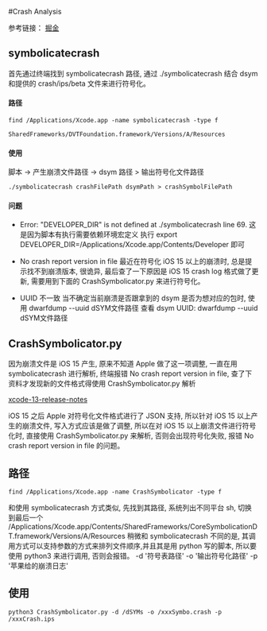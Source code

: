 #Crash Analysis

参考链接： [掘金](https://juejin.cn/post/7030619552211795982)

## symbolicatecrash
首先通过终端找到 symbolicatecrash 路径, 通过 ./symbolicatecrash 结合 dsym 和提供的 crash/ips/beta 文件来进行符号化。
#### 路径
```
find /Applications/Xcode.app -name symbolicatecrash -type f

SharedFrameworks/DVTFoundation.framework/Versions/A/Resources
```
#### 使用
脚本 -> 产生崩溃文件路径 -> dsym 路径 > 输出符号化文件路径
```
./symbolicatecrash crashFilePath dsymPath > crashSymbolFilePath
```
#### 问题
- Error: "DEVELOPER_DIR" is not defined at ./symbolicatecrash line 69.
这是因为脚本有执行需要依赖环境宏定义
执行 export DEVELOPER_DIR=/Applications/Xcode.app/Contents/Developer 即可

- No crash report version in file
最近在符号化 iOS 15 以上的崩溃时, 总是提示找不到崩溃版本, 很诡异, 最后查了一下原因是 iOS 15 crash log 格式做了更新, 需要用到下面的 CrashSymbolicator.py 来进行符号化。

- UUID 不一致
当不确定当前崩溃是否跟拿到的 dsym 是否为想对应的包时, 使用 dwarfdump --uuid dSYM文件路径
查看 dsym UUID: dwarfdump --uuid dSYM文件路径


## CrashSymbolicator.py
因为崩溃文件是 iOS 15 产生, 原来不知道 Apple 做了这一项调整, 一直在用 symbolicatecrash 进行解析, 终端报错 No crash report version in file, 查了下资料才发现新的文件格式得使用 CrashSymbolicator.py 解析

[xcode-13-release-notes](https://developer.apple.com/documentation/xcode-release-notes/xcode-13-release-notes)

iOS 15 之后 Apple 对符号化文件格式进行了 JSON 支持, 所以针对 iOS 15 以上产生的崩溃文件, 写入方式应该是做了调整, 所以在对 iOS 15 以上崩溃文件进行符号化时, 直接使用 CrashSymbolicator.py 来解析, 否则会出现符号化失败, 报错 No crash report version in file 的问题。

## 路径
```
find /Applications/Xcode.app -name CrashSymbolicator -type f
```
和使用 symbolicatecrash 方式类似, 先找到其路径, 系统列出不同平台 sh, 切换到最后一个 /Applications/Xcode.app/Contents/SharedFrameworks/CoreSymbolicationDT.framework/Versions/A/Resources
稍微和 symbolicatecrash 不同的是, 其调用方式可以支持参数的方式来排列文件顺序,并且其是用 python 写的脚本, 所以要使用 python3 来进行调用, 否则会报错。
-d '符号表路径' -o '输出符号化路径' -p '苹果给的崩溃日志'

## 使用
```
python3 CrashSymbolicator.py -d /dSYMs -o /xxxSymbo.crash -p /xxxCrash.ips
```